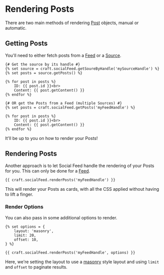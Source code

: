 # Rendering Posts
There are two main methods of rendering [Post](docs:developers/post) objects, manual or automatic.

## Getting Posts
You'll need to either fetch posts from a [Feed](docs:feature-tour/feeds) or a [Source](docs:feature-tour/sources).

```twig
{# Get the source by its handle #}
{% set source = craft.socialFeed.getSoureByHandle('mySourceHandle') %}
{% set posts = source.getPosts() %}

{% for post in posts %}
    ID: {{ post.id }}<br>
    Content: {{ post.getContent() }}
{% endfor %}

{# OR get the Posts from a Feed (multiple Sources) #}
{% set posts = craft.socialFeed.getPosts('myFeedHandle') %}

{% for post in posts %}
    ID: {{ post.id }}<br>
    Content: {{ post.getContent() }}
{% endfor %}
```

It'll be up to you on how to render your Posts!

## Rendering Posts
Another approach is to let Social Feed handle the rendering of your Posts for you. This can only be done for a [Feed](docs:feature-tour/feeds).

```twig
{{ craft.socialFeed.renderPosts('myFeedHandle') }}
```

This will render your Posts as cards, with all the CSS applied without having to lift a finger.

### Render Options
You can also pass in some additional options to render.

```twig
{% set options = {
    layout: 'masonry',
    limit: 20,
    offset: 10,
} %}

{{ craft.socialFeed.renderPosts('myFeedHandle', options) }}
```

Here, we're setting the layout to use a [masonry](https://masonry.desandro.com/) style layout and using `limit` and `offset` to paginate results.

